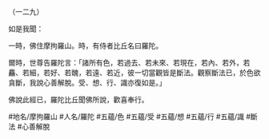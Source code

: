 （一二九）

如是我聞：

一時，佛住摩拘羅山。時，有侍者比丘名曰羅陀。

爾時，世尊告羅陀言：「諸所有色，若過去、若未來、若現在，若內、若外，若麤、若細，若好、若醜，若遠、若近，彼一切當觀皆是斷法。觀察斷法已，於色欲貪斷，我說心善解脫。受、想、行、識亦復如是。」

佛說此經已，羅陀比丘聞佛所說，歡喜奉行。

#地名/摩拘羅山
#人名/羅陀
#五蘊/色
#五蘊/受
#五蘊/想
#五蘊/行
#五蘊/識
#斷法
#心善解脫

